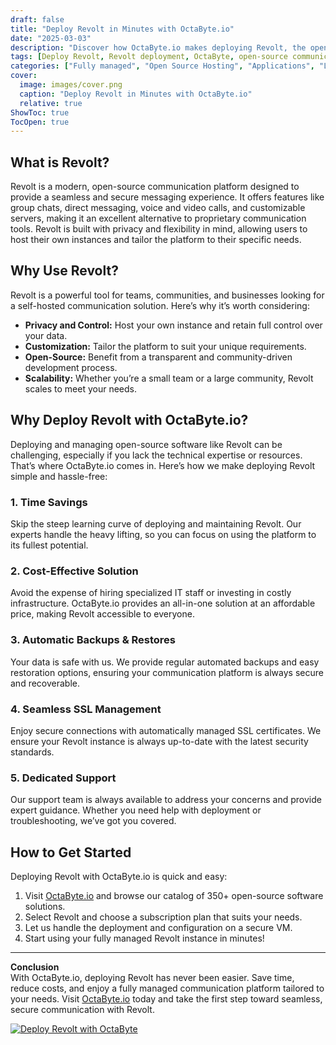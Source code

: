 ```yaml
---
draft: false
title: "Deploy Revolt in Minutes with OctaByte.io"
date: "2025-03-03"
description: "Discover how OctaByte.io makes deploying Revolt, the open-source communication platform, effortless. Save time, reduce costs, and enjoy fully managed services with automatic backups, SSL management, and expert support."
tags: [Deploy Revolt, Revolt deployment, OctaByte, open-source communication platform, managed Revolt hosting, automatic backups, SSL management, cost-effective Revolt hosting, Revolt support, open-source software hosting]
categories: ["Fully managed", "Open Source Hosting", "Applications", "Live Chat", "Revolt"]
cover:
  image: images/cover.png
  caption: "Deploy Revolt in Minutes with OctaByte.io"
  relative: true
ShowToc: true
TocOpen: true
---
```



## What is Revolt?

Revolt is a modern, open-source communication platform designed to provide a seamless and secure messaging experience. It offers features like group chats, direct messaging, voice and video calls, and customizable servers, making it an excellent alternative to proprietary communication tools. Revolt is built with privacy and flexibility in mind, allowing users to host their own instances and tailor the platform to their specific needs.

## Why Use Revolt?

Revolt is a powerful tool for teams, communities, and businesses looking for a self-hosted communication solution. Here’s why it’s worth considering:

- **Privacy and Control:** Host your own instance and retain full control over your data.
- **Customization:** Tailor the platform to suit your unique requirements.
- **Open-Source:** Benefit from a transparent and community-driven development process.
- **Scalability:** Whether you’re a small team or a large community, Revolt scales to meet your needs.

## Why Deploy Revolt with OctaByte.io?

Deploying and managing open-source software like Revolt can be challenging, especially if you lack the technical expertise or resources. That’s where OctaByte.io comes in. Here’s how we make deploying Revolt simple and hassle-free:

### 1. **Time Savings**
Skip the steep learning curve of deploying and maintaining Revolt. Our experts handle the heavy lifting, so you can focus on using the platform to its fullest potential.

### 2. **Cost-Effective Solution**
Avoid the expense of hiring specialized IT staff or investing in costly infrastructure. OctaByte.io provides an all-in-one solution at an affordable price, making Revolt accessible to everyone.

### 3. **Automatic Backups & Restores**
Your data is safe with us. We provide regular automated backups and easy restoration options, ensuring your communication platform is always secure and recoverable.

### 4. **Seamless SSL Management**
Enjoy secure connections with automatically managed SSL certificates. We ensure your Revolt instance is always up-to-date with the latest security standards.

### 5. **Dedicated Support**
Our support team is always available to address your concerns and provide expert guidance. Whether you need help with deployment or troubleshooting, we’ve got you covered.

## How to Get Started

Deploying Revolt with OctaByte.io is quick and easy:

1. Visit [OctaByte.io](https://octabyte.io) and browse our catalog of 350+ open-source software solutions.
2. Select Revolt and choose a subscription plan that suits your needs.
3. Let us handle the deployment and configuration on a secure VM.
4. Start using your fully managed Revolt instance in minutes!

---

**Conclusion**  
With OctaByte.io, deploying Revolt has never been easier. Save time, reduce costs, and enjoy a fully managed communication platform tailored to your needs. Visit [OctaByte.io](https://octabyte.io) today and take the first step toward seamless, secure communication with Revolt.

[![Deploy Revolt with OctaByte](/images/deploy-on-octabyte.png)](https://octabyte.io/fully-managed-open-source-services/applications/live-chat/revolt)